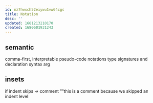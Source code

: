 ```yaml
---
id: nz7hwxch52eiywu1vw64cgs
title: Notation
desc: ''
updated: 1681213210170
created: 1680601931243
---
```



## semantic
comma-first, interpretable pseudo-code notations
type signatures and declaration syntax
arg

## insets
if indent skips -> comment
    ""this is a comment
  because we skipped an indent level
